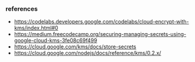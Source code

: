 ### references

- https://codelabs.developers.google.com/codelabs/cloud-encrypt-with-kms/index.html#0
- https://medium.freecodecamp.org/securing-managing-secrets-using-google-cloud-kms-3fe08c69f499
- https://cloud.google.com/kms/docs/store-secrets
- https://cloud.google.com/nodejs/docs/reference/kms/0.2.x/
